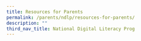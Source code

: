 ```yaml
---
title: Resources for Parents
permalink: /parents/ndlp/resources-for-parents/
description: ""
third_nav_title: National Digital Literacy Prog
---
```

